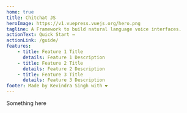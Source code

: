 ```yaml
---
home: true
title: Chitchat JS
heroImage: https://v1.vuepress.vuejs.org/hero.png
tagline: A Framework to build natural language voice interfaces.
actionText: Quick Start →
actionLink: /guide/
features:
    - title: Feature 1 Title
      details: Feature 1 Description
    - title: Feature 2 Title
      details: Feature 2 Description
    - title: Feature 3 Title
      details: Feature 3 Description
footer: Made by Kevindra Singh with ❤️
---
```


<p> Something here </p>
